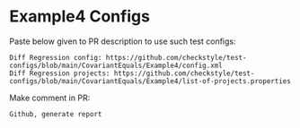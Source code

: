 # Example4 Configs
Paste below given to PR description to use such test configs:
```
Diff Regression config: https://github.com/checkstyle/test-configs/blob/main/CovariantEquals/Example4/config.xml
Diff Regression projects: https://github.com/checkstyle/test-configs/blob/main/CovariantEquals/Example4/list-of-projects.properties
```
Make comment in PR:
```
Github, generate report
```

